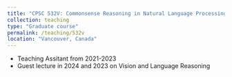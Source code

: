 ```yaml
---
title: "CPSC 532V: Commonsense Reasoning in Natural Language Processing"
collection: teaching 
type: "Graduate course"
permalink: /teaching/532v
location: "Vancouver, Canada"
---
```




- Teaching Assitant from 2021-2023
- Guest lecture in 2024 and 2023 on Vision and Language Reasoning